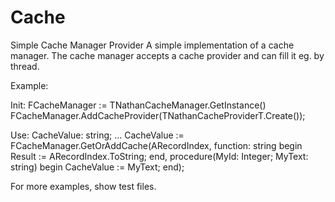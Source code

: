 # Cache
Simple Cache Manager Provider
A simple implementation of a cache manager. The cache manager accepts a cache provider and can fill it eg. by thread.

Example:

Init:
FCacheManager := TNathanCacheManager<string>.GetInstance()
FCacheManager.AddCacheProvider(TNathanCacheProviderT<string>.Create());

Use:
CacheValue: string;
...
CacheValue := FCacheManager.GetOrAddCache(ARecordIndex,
  function: string
  begin
    Result := ARecordIndex.ToString;
  end,
  procedure(MyId: Integer; MyText: string)
  begin
    CacheValue := MyText;
  end);

For more examples, show test files.
